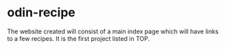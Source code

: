 # odin-recipe

The website created will consist of a main index page which will have links to a few recipes.
It is the first project listed in TOP.
